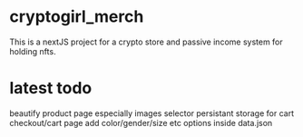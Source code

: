 # cryptogirl_merch

This is a nextJS project for a crypto store and passive income system for holding nfts. 


# latest todo
beautify product page especially images selector
persistant storage for cart
checkout/cart page
add color/gender/size etc options inside data.json